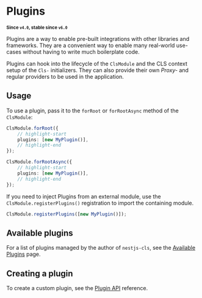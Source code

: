# Plugins

<small>**Since `v4.0`, stable since `v6.0`**</small>

Plugins are a way to enable pre-built integrations with other libraries and frameworks. They are a convenient way to enable many real-world use-cases without having to write much boilerplate code.

Plugins can hook into the lifecycle of the `ClsModule` and the CLS context setup of the `Cls-` initializers. They can also provide their own _Proxy-_ and regular providers to be used in the application.

## Usage

To use a plugin, pass it to the `forRoot` or `forRootAsync` method of the `ClsModule`:

```ts
ClsModule.forRoot({
    // highlight-start
    plugins: [new MyPlugin()],
    // highlight-end
});
```

```ts
ClsModule.forRootAsync({
    // highlight-start
    plugins: [new MyPlugin()],
    // highlight-end
});
```

If you need to inject Plugins from an external module, use the `ClsModule.registerPlugins()` registration to import the containing module.

```ts
ClsModule.registerPlugins([new MyPlugin()]);
```

## Available plugins

For a list of plugins managed by the author of `nestjs-cls`, see the [Available Plugins](./01_available-plugins/index.md) page.

## Creating a plugin

To create a custom plugin, see the [Plugin API](./02_plugin-api.md) reference.
